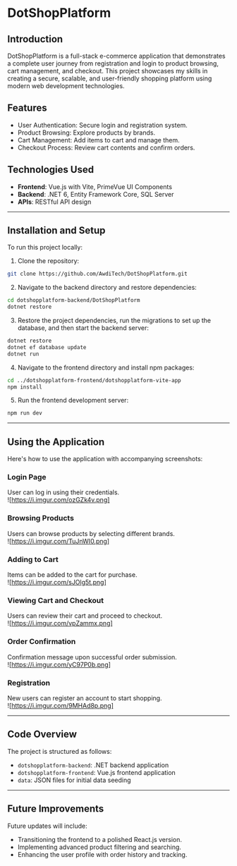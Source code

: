 # DotShopPlatform

## Introduction

DotShopPlatform is a full-stack e-commerce application that demonstrates a complete user journey from registration and login to product browsing, cart management, and checkout. This project showcases my skills in creating a secure, scalable, and user-friendly shopping platform using modern web development technologies.

## Features
- User Authentication: Secure login and registration system.
- Product Browsing: Explore products by brands.
- Cart Management: Add items to cart and manage them.
- Checkout Process: Review cart contents and confirm orders.

## Technologies Used
- **Frontend**: Vue.js with Vite, PrimeVue UI Components
- **Backend**: .NET 6, Entity Framework Core, SQL Server
- **APIs**: RESTful API design


---
## Installation and Setup
To run this project locally:

1. Clone the repository:
```bash
git clone https://github.com/AwdiTech/DotShopPlatform.git
```

2. Navigate to the backend directory and restore dependencies:
```bash
cd dotshopplatform-backend/DotShopPlatform
dotnet restore
```

3. Restore the project dependencies, run the migrations to set up the database, and then start the backend server:
```bash
dotnet restore
dotnet ef database update
dotnet run
```

4. Navigate to the frontend directory and install npm packages:
```bash
cd ../dotshopplatform-frontend/dotshopplatform-vite-app
npm install
```

5. Run the frontend development server:
```bash
npm run dev
```


---
## Using the Application

Here's how to use the application with accompanying screenshots:

### Login Page

User can log in using their credentials.  
![https://i.imgur.com/ozGZk4v.png]

### Browsing Products

Users can browse products by selecting different brands.  
![https://i.imgur.com/TuJnWI0.png]

### Adding to Cart

Items can be added to the cart for purchase.  
![https://i.imgur.com/sJOlg5t.png]

### Viewing Cart and Checkout

Users can review their cart and proceed to checkout.  
![https://i.imgur.com/vpZammx.png]

### Order Confirmation

Confirmation message upon successful order submission.  
![https://i.imgur.com/yC97P0b.png]

### Registration

New users can register an account to start shopping.  
![https://i.imgur.com/9MHAd8p.png]

---
## Code Overview

The project is structured as follows:

- `dotshopplatform-backend`: .NET backend application
- `dotshopplatform-frontend`: Vue.js frontend application
- `data`: JSON files for initial data seeding

---
## Future Improvements

Future updates will include:

- Transitioning the frontend to a polished React.js version.
- Implementing advanced product filtering and searching.
- Enhancing the user profile with order history and tracking.

